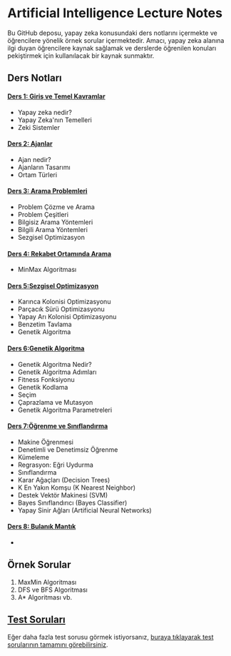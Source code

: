 # Artificial Intelligence Lecture Notes
Bu GitHub deposu, yapay zeka konusundaki ders notlarını içermekte ve öğrencilere yönelik örnek sorular içermektedir. Amacı, yapay zeka alanına ilgi duyan öğrencilere kaynak sağlamak ve derslerde öğrenilen konuları pekiştirmek için kullanılacak bir kaynak sunmaktır.
## Ders Notları
#### [Ders 1: Giriş ve Temel Kavramlar]()
- Yapay zeka nedir?
- Yapay Zeka'nın Temelleri
- Zeki Sistemler
#### [Ders 2: Ajanlar]()
- Ajan nedir?
- Ajanların Tasarımı
- Ortam Türleri
#### [Ders 3: Arama Problemleri]()
- Problem Çözme ve Arama
- Problem Çeşitleri
- Bilgisiz Arama Yöntemleri
- Bilgili Arama Yöntemleri
- Sezgisel Optimizasyon
#### [Ders 4: Rekabet Ortamında Arama]() 
- MinMax Algoritması
#### [Ders 5:Sezgisel Optimizasyon]() 
- Karınca Kolonisi Optimizasyonu
- Parçacık Sürü Optimizasyonu
- Yapay Arı Kolonisi Optimizasyonu
- Benzetim Tavlama
- Genetik Algoritma
#### [Ders 6:Genetik Algoritma]() 
- Genetik Algoritma Nedir?
- Genetik Algoritma Adımları
- Fitness Fonksiyonu
- Genetik Kodlama
- Seçim
- Çaprazlama ve Mutasyon
- Genetik Algoritma Parametreleri
#### [Ders 7:Öğrenme ve Sınıflandırma]() 
- Makine Öğrenmesi
- Denetimli ve Denetimsiz Öğrenme
- Kümeleme
- Regrasyon: Eğri Uydurma
- Sınıflandırma
- Karar Ağaçları (Decision Trees)
-  K En Yakın Komşu (K Nearest Neighbor)
-  Destek Vektör Makinesi (SVM)
-  Bayes Sınıflandırıcı (Bayes Classifier)
-  Yapay Sinir Ağları (Artificial Neural Networks)
#### [Ders 8: Bulanık Mantık]() 
-  
## Örnek Sorular
1. MaxMin Algoritması
2. DFS ve BFS Algoritması
3. A* Algoritması vb.
## [Test Soruları](https://www.sanfoundry.com/artificial-intelligence-questions-answers-test/)

Eğer daha fazla test sorusu görmek istiyorsanız, [buraya tıklayarak test sorularının tamamını görebilirsiniz](https://www.sanfoundry.com/artificial-intelligence-questions-answers-test/).

